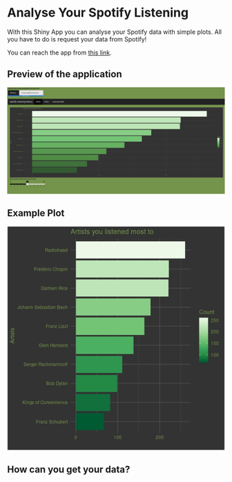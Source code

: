 # Analyse Your Spotify Listening

With this Shiny App you can analyse your Spotify data with simple plots. All you have to do is request your data from Spotify!

You can reach the app from [this link](https://ozturkfemre.shinyapps.io/spotify/).

## Preview of the application

![](images/app_preview.png)

## Example Plot

![](images/artistsplot.jpeg)

## How can you get your data?

